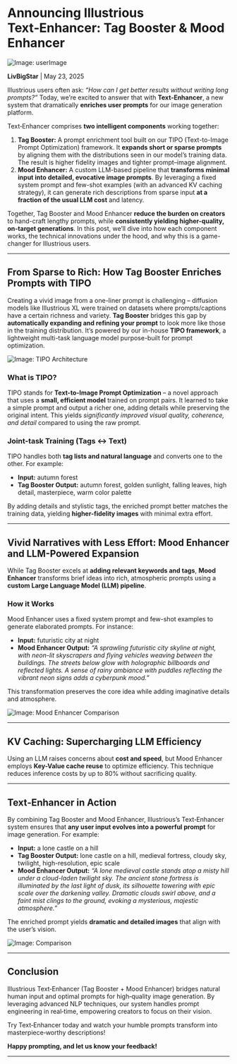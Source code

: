 # Announcing Illustrious Text‑Enhancer: Tag Booster & Mood Enhancer

![Image: userImage](https://illustrious-prod.s3.ap-northeast-2.amazonaws.com/profile/2025-05-14T01:50:52.158Z/angel&devil.png)

**LivBigStar** | May 23, 2025

Illustrious users often ask: _“How can I get better results without writing long prompts?”_ Today, we’re excited to answer that with **Text‑Enhancer**, a new system that dramatically **enriches user prompts** for our image generation platform.

Text‑Enhancer comprises **two intelligent components** working together:

1. **Tag Booster:** A prompt enrichment tool built on our TIPO (Text-to-Image Prompt Optimization) framework. It **expands short or sparse prompts** by aligning them with the distributions seen in our model’s training data. The result is higher fidelity images and tighter prompt–image alignment.
2. **Mood Enhancer:** A custom LLM-based pipeline that **transforms minimal input into detailed, evocative image prompts**. By leveraging a fixed system prompt and few-shot examples (with an advanced KV caching strategy), it can generate rich descriptions from sparse input **at a fraction of the usual LLM cost** and latency.

Together, Tag Booster and Mood Enhancer **reduce the burden on creators** to hand-craft lengthy prompts, while **consistently yielding higher-quality, on-target generations**. In this post, we’ll dive into how each component works, the technical innovations under the hood, and why this is a game-changer for Illustrious users.

---

## **From Sparse to Rich: How Tag Booster Enriches Prompts with TIPO**

Creating a vivid image from a one-liner prompt is challenging – diffusion models like Illustrious XL were trained on datasets where prompts/captions have a certain richness and variety. **Tag Booster** bridges this gap by **automatically expanding and refining your prompt** to look more like those in the training distribution. It’s powered by our in-house **TIPO framework**, a lightweight multi-task language model purpose-built for prompt optimization.

![Image: TIPO Architecture](https://illustrious-prod.s3.ap-northeast-2.amazonaws.com/blog/2025-05-26T05:38:52.406Z/tipo%20architecture.png)

### **What is TIPO?**

TIPO stands for **Text-to-Image Prompt Optimization** – a novel approach that uses a **small, efficient model** trained on prompt pairs. It learned to take a simple prompt and output a richer one, adding details while preserving the original intent. This yields _significantly improved visual quality, coherence, and detail_ compared to using the raw prompt.

### **Joint-task Training (Tags ↔ Text)**

TIPO handles both **tag lists and natural language** and converts one to the other. For example:

- **Input:** autumn forest
- **Tag Booster Output:** autumn forest, golden sunlight, falling leaves, high detail, masterpiece, warm color palette

By adding details and stylistic tags, the enriched prompt better matches the training data, yielding **higher-fidelity images** with minimal extra effort.

---

## **Vivid Narratives with Less Effort: Mood Enhancer and LLM-Powered Expansion**

While Tag Booster excels at **adding relevant keywords and tags**, **Mood Enhancer** transforms brief ideas into rich, atmospheric prompts using a **custom Large Language Model (LLM) pipeline**.

### **How it Works**

Mood Enhancer uses a fixed system prompt and few-shot examples to generate elaborated prompts. For instance:

- **Input:** futuristic city at night
- **Mood Enhancer Output:** _“A sprawling futuristic city skyline at night, with neon-lit skyscrapers and flying vehicles weaving between the buildings. The streets below glow with holographic billboards and reflected lights. A sense of rainy ambiance with puddles reflecting the vibrant neon signs adds a cyberpunk mood.”_

This transformation preserves the core idea while adding imaginative details and atmosphere.

![Image: Mood Enhancer Comparison](https://illustrious-prod.s3.ap-northeast-2.amazonaws.com/blog/2025-05-26T05:36:09.376Z/mood%20enhancer%20compare.jpg)

---

## **KV Caching: Supercharging LLM Efficiency**

Using an LLM raises concerns about **cost and speed**, but Mood Enhancer employs **Key-Value cache reuse** to optimize efficiency. This technique reduces inference costs by up to 80% without sacrificing quality.

---

## **Text‑Enhancer in Action**

By combining Tag Booster and Mood Enhancer, Illustrious’s Text‑Enhancer system ensures that **any user input evolves into a powerful prompt** for image generation. For example:

- **Input:** a lone castle on a hill
- **Tag Booster Output:** lone castle on a hill, medieval fortress, cloudy sky, twilight, high-resolution, epic scale
- **Mood Enhancer Output:** _“A lone medieval castle stands atop a misty hill under a cloud-laden twilight sky. The ancient stone fortress is illuminated by the last light of dusk, its silhouette towering with epic scale over the darkening valley. Dramatic clouds swirl above, and a faint mist clings to the ground, evoking a mysterious, majestic atmosphere.”_

The enriched prompt yields **dramatic and detailed images** that align with the user’s vision.

![Image: Comparison](https://illustrious-prod.s3.ap-northeast-2.amazonaws.com/blog/2025-05-23T09:32:49.058Z/compare%20tag%20booster.png)

---

## **Conclusion**

Illustrious Text‑Enhancer (Tag Booster + Mood Enhancer) bridges natural human input and optimal prompts for high‑quality image generation. By leveraging advanced NLP techniques, our system handles prompt engineering in real‑time, empowering creators to focus on their vision.

Try Text‑Enhancer today and watch your humble prompts transform into masterpiece‑worthy descriptions!

**Happy prompting, and let us know your feedback!**

---
